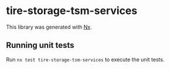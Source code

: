 # tire-storage-tsm-services

This library was generated with [Nx](https://nx.dev).

## Running unit tests

Run `nx test tire-storage-tsm-services` to execute the unit tests.
